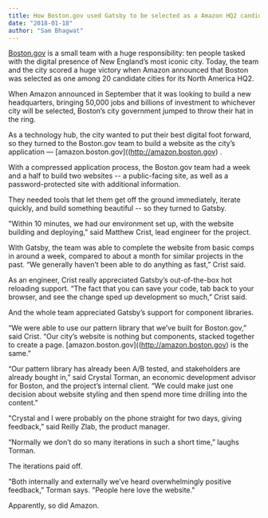 ```yaml
---
title: How Boston.gov used Gatsby to be selected as a Amazon HQ2 candidate city
date: "2018-01-18"
author: "Sam Bhagwat"
---
```


[Boston.gov](http://boston.gov) is a small team with a huge responsibility: ten people tasked with the digital presence of New England’s most iconic city. Today, the team and the city scored a huge victory when Amazon announced that Boston was selected as one among 20 candidate cities for its North America HQ2.

When Amazon announced in September that it was looking to build a new headquarters,  bringing 50,000 jobs and billions of investment to whichever city will be selected, Boston’s city government jumped to throw their hat in the ring.

As a technology hub, the city wanted to put their best digital foot forward, so they turned to the Boston.gov team to build a website as the city’s application — [amazon.boston.gov]((http://amazon.boston.gov) .

With a compressed application process, the Boston.gov team had a week and a half to build two websites -- a public-facing site, as well as a password-protected site with additional information.

They needed tools that let them get off the ground immediately, iterate quickly, and build something beautiful -- so they turned to Gatsby.

"Within 10 minutes, we had our environment set up, with the website building and deploying,” said Matthew Crist, lead engineer for the project.

With Gatsby, the team was able to complete the website from basic comps in around a week, compared to about a month for similar projects in the past. “We generally haven’t been able to do anything as fast,” Crist said.

As an engineer, Crist really appreciated Gatsby’s out-of-the-box hot reloading support.
“The fact that you can save your code, tab back to your browser, and see the change sped up development so much,” Crist said.

And the whole team appreciated Gatsby’s support for component libraries.

“We were able to use our pattern library that we’ve built for Boston.gov,” said Crist. “Our city’s website is nothing but components, stacked together to create a page. [amazon.boston.gov]((http://amazon.boston.gov) is the same.”

“Our pattern library has already been A/B tested, and stakeholders are already bought in,” said Crystal Torman, an economic development advisor for Boston, and the project’s internal client. “We could make just one decision about website styling and then spend more time drilling into the content.”

"Crystal and I were probably on the phone straight for two days, giving feedback,” said Reilly Zlab, the product manager.

“Normally we don’t do so many iterations in such a short time,” laughs Torman.

The iterations paid off.

"Both internally and externally we’ve heard overwhelmingly positive feedback,” Torman says. "People here love the website."

Apparently, so did Amazon.
